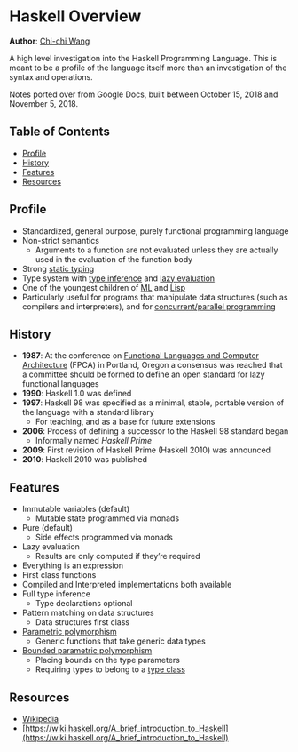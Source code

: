 # Haskell Overview
**Author**: [Chi-chi Wang](https://github.com/chichiwang)

A high level investigation into the Haskell Programming Language. This is meant to be a profile of the language itself more than an investigation of the syntax and operations.

Notes ported over from Google Docs, built between October 15, 2018 and November 5, 2018.

## Table of Contents
* [Profile](#profile)
* [History](#history)
* [Features](#features)
* [Resources](#resources)

## Profile
* Standardized, general purpose, purely functional programming language
* Non-strict semantics
  * Arguments to a function are not evaluated unless they are actually used in the evaluation of the function body
* Strong [static typing](https://en.wikipedia.org/wiki/Type_system#Static_type_checking)
* Type system with [type inference](https://en.wikipedia.org/wiki/Type_inference) and [lazy evaluation](https://en.wikipedia.org/wiki/Lazy_evaluation)
* One of the youngest children of [ML](https://en.wikipedia.org/wiki/ML_(programming_language)) and [Lisp](https://en.wikipedia.org/wiki/Lisp_(programming_language))
* Particularly useful for programs that manipulate data structures (such as compilers and interpreters), and for [concurrent/parallel programming](https://en.wikipedia.org/wiki/Concurrent_computing)

## History
* **1987**: At the conference on [Functional Languages and Computer Architecture](https://dblp.org/db/conf/fpca/fpca1987) (FPCA) in Portland, Oregon a consensus was reached that a committee should be formed to define an open standard for lazy functional languages
* **1990**: Haskell 1.0 was defined
* **1997**: Haskell 98 was specified as a minimal, stable, portable version of the language with a standard library
  * For teaching, and as a base for future extensions
* **2006**: Process of defining a successor to the Haskell 98 standard began
  * Informally named *Haskell Prime*
* **2009**: First revision of Haskell Prime (Haskell 2010) was announced
* **2010**: Haskell 2010 was published

## Features
* Immutable variables (default)
  * Mutable state programmed via monads
* Pure (default)
  * Side effects programmed via monads
* Lazy evaluation
  * Results are only computed if they’re required
* Everything is an expression
* First class functions
* Compiled and Interpreted implementations both available
* Full type inference
  * Type declarations optional
* Pattern matching on data structures
  * Data structures first class
* [Parametric polymorphism](https://en.wikipedia.org/wiki/Parametric_polymorphism)
  * Generic functions that take generic data types
* [Bounded parametric polymorphism](https://en.wikipedia.org/wiki/Bounded_quantification)
  * Placing bounds on the type parameters
  * Requiring types to belong to a [type class](https://en.wikipedia.org/wiki/Type_class)

## Resources
* [Wikipedia](https://en.wikipedia.org/wiki/Haskell_(programming_language))
* [https://wiki.haskell.org/A_brief_introduction_to_Haskell](https://wiki.haskell.org/A_brief_introduction_to_Haskell)
